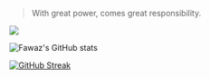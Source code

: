 > With great power, comes great responsibility.

![](https://github.com/FawazBinSaleem/FawazBinSaleem/blob/main/spiderman-home-coming-leap-d9ltaq4h8p13h7ds.gif)

![Fawaz's GitHub stats](https://github-readme-stats.vercel.app/api?username=FawazBinSaleem&show_icons=true&theme=transparent&hide_border=true&layout=default)

[![GitHub Streak](https://streak-stats.demolab.com?user=FawazBinSaleem&theme=transparent&hide_border=true&border_radius=10&mode=weekly&hide_current_streak=true&hide_longest_streak=true)](https://git.io/streak-stats)

